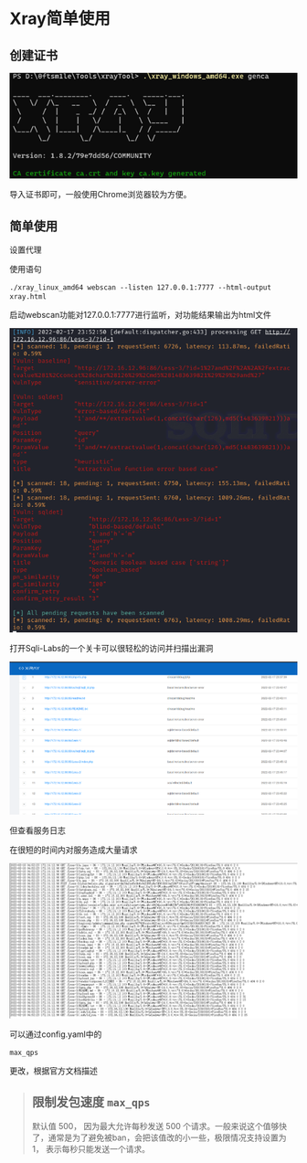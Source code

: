 # Xray简单使用

## 创建证书

![image-20220218011635588](https://raw.githubusercontent.com/lant34m/pic/main/img/image-20220218011635588.png)

导入证书即可，一般使用Chrome浏览器较为方便。

## 简单使用

设置代理

使用语句

```
./xray_linux_amd64 webscan --listen 127.0.0.1:7777 --html-output xray.html
```

启动webscan功能对127.0.0.1:7777进行监听，对功能结果输出为html文件

![image-20220218125847651](https://raw.githubusercontent.com/lant34m/pic/main/img/image-20220218125847651.png)

打开Sqli-Labs的一个关卡可以很轻松的访问并扫描出漏洞

![image-20220218131131607](https://raw.githubusercontent.com/lant34m/pic/main/img/image-20220218131131607.png)

但查看服务日志

在很短的时间内对服务造成大量请求

![image-20220218130620161](https://raw.githubusercontent.com/lant34m/pic/main/img/image-20220218130620161.png)

可以通过config.yaml中的

```
max_qps
```

更改，根据官方文档描述

> ## 限制发包速度 `max_qps`
>
> 默认值 500， 因为最大允许每秒发送 500 个请求。一般来说这个值够快了，通常是为了避免被ban，会把该值改的小一些，极限情况支持设置为 1， 表示每秒只能发送一个请求。

